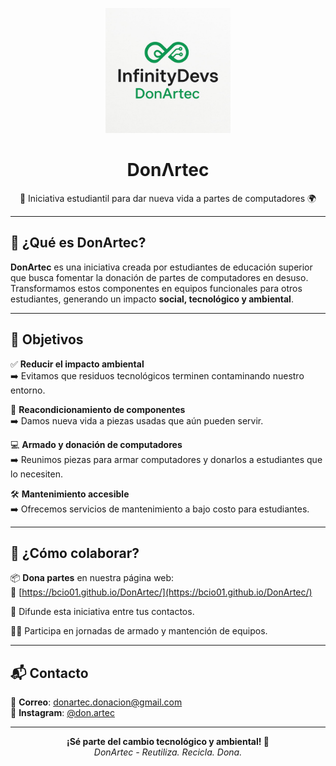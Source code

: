 <p align="center">
  <img src="img-readme/logo.jpeg" alt="Logo de DonArtec" width="200"/>
</p>

<h1 align="center">DonΛrtec</h1>

<p align="center">
  🌱 Iniciativa estudiantil para dar nueva vida a partes de computadores 🌍
</p>

---

##  🚀 ¿Qué es DonArtec?

**DonArtec** es una iniciativa creada por estudiantes de educación superior que busca fomentar la donación de partes de computadores en desuso. Transformamos estos componentes en equipos funcionales para otros estudiantes, generando un impacto **social, tecnológico y ambiental**.

---

## 🎯 Objetivos

✅ **Reducir el impacto ambiental**  
➡️ Evitamos que residuos tecnológicos terminen contaminando nuestro entorno.

🔧 **Reacondicionamiento de componentes**  
➡️ Damos nueva vida a piezas usadas que aún pueden servir.

💻 **Armado y donación de computadores**  
➡️ Reunimos piezas para armar computadores y donarlos a estudiantes que lo necesiten.

🛠️ **Mantenimiento accesible**  
➡️ Ofrecemos servicios de mantenimiento a bajo costo para estudiantes.

---

## 🤝 ¿Cómo colaborar?

📦 **Dona partes** en nuestra página web:  
🔗 [https://bcio01.github.io/DonArtec/](https://bcio01.github.io/DonArtec/)

📣 Difunde esta iniciativa entre tus contactos.

🧑‍🔧 Participa en jornadas de armado y mantención de equipos.

---

## 📬 Contacto

📧 **Correo**: donartec.donacion@gmail.com  
📸 **Instagram**: [@don.artec](https://www.instagram.com/don.artec?igsh=OXNqdnltaWoxeDJs)

---

<p align="center">
  <strong>¡Sé parte del cambio tecnológico y ambiental! 🌟</strong><br/>
  <em>DonArtec - Reutiliza. Recicla. Dona.</em>
</p>
